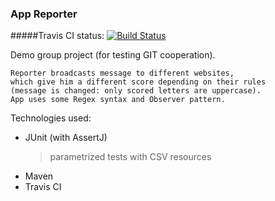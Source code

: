 ### App Reporter  
#####Travis CI status: [![Build Status](https://travis-ci.org/pedro-programator/ReporterApp.svg?branch=master)](https://travis-ci.org/pedro-programator/ReporterApp)

Demo group project (for testing GIT cooperation).  
```
Reporter broadcasts message to different websites, 
which give him a different score depending on their rules 
(message is changed: only scored letters are uppercase).  
App uses some Regex syntax and Observer pattern.
```


Technologies used:
- JUnit (with AssertJ)
     > parametrized tests with CSV resources   
- Maven
- Travis CI

